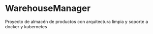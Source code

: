 # WarehouseManager
Proyecto de almacén de productos con arquitectura limpia y soporte a docker y kubernetes
